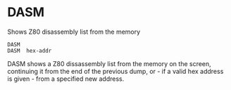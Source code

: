 # DASM
Shows Z80 disassembly list from the memory

    DASM
    DASM  hex-addr

DASM shows a Z80 dissassembly list from the memory on the screen, continuing
it from the end of the previous dump, or - if a valid hex address is given -
from a specified new address.
